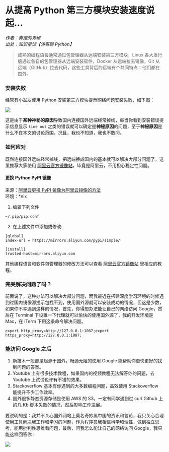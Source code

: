 # 从提高 Python 第三方模块安装速度说起...

*作者：奔跑的青椒*<br />
*出处：知识星球【涛哥聊 Python】*

> 成熟的编程语言通常通过包管理器从远端安装第三方模块，Linux 各大发行版通过各自的包管理器从远端安装软件，Docker 从远端拉去镜像，Git 从远端（GitHub）拉去代码，这些工具背后的远端有个共同特点：他们都在国外。

### 安装失败
经常有小盆友使用 Python 安装第三方模块提示网络问题安装失败，如下图：

![](http://cdn.defcoding.com/1587458883.PNG)

这是由于**某种神秘的原因**导致国内连接国外远端经常掉线，每当你看到安装错误提示信息显示 `time out` 之类的错误就可以确定是**神秘原因**的问题，至于**神秘原因**是什么不在本文的讨论范围，况且，我也不知道，我也不敢问。

### 如何应对
既然连接国外远端经常掉线，把远端换成国内的基本就可以解决大部分问题了，这里推荐大家使用 [阿里云官方镜像站](https://developer.aliyun.com/mirror/)，毕竟是阿里云，不用担心稳定性问题。

#### 更换 Python PyPI 镜像
来源：[阿里云更换 PyPI 镜像为阿里云镜像的方法](https://developer.aliyun.com/mirror/pypi)<br>
环境：*nix <br>
1. 编辑下列文件

```
~/.pip/pip.conf
```

2. 在上述文件中添加或修改:

```
[global]
index-url = https://mirrors.aliyun.com/pypi/simple/

[install]
trusted-host=mirrors.aliyun.com
```

其他编程语言和软件包管理器的修改方法可以查看 [阿里云官方镜像站](https://developer.aliyun.com/mirror/) 里相应的教程。

### 完美解决问题了吗？
前面说了，这种办法可以解决大部分问题，而我最近在搭建深度学习环境的时候遇到过国内镜像源提示包找不到，使用国外源就可以安装成功的情况，但这是少数，如果你不幸遇到这样的情况，首先，你得想办法能让自己的网络访问 Google，然后在 Terminal 下设置一下代理就可以愉快的使用国外源了，我的开发环境是 Mac，在 iTerm 下用这条命令解决问题。

```
export http_proxy=http://127.0.0.1:1087;export https_proxy=http://127.0.0.1:1087;
```

### 能访问 Google 之后
1. 新技术一般都是起源于国外，畅通无阻的使用 Google 能帮助你更快更好的找到问题的答案。
2. Youtube 上有很多技术教程，如果国内的视频教程无法解答你的问题，去 Youtube 上试试也许有不错的效果。
3. Stackoverflow 基本有你遇到的大多数编程问题，高效使用 Stackoverflow 能提升不少工作效率。
4. 国外很多静态资源存储是使用 AWS 的 S3，一定有同学遇到过 curl Github 上的几 Kb 脚本失败的情况，然后影响工作进展。

要说明的是：我并不关心国外网站上莫名奇妙黑中国的资讯和言论，我只关心合理使用工具解决我工作和学习的问题，作为程序员我相信科学和理性，做到独立思考，能用批判性思维看问题，最后，问我怎么能让自己的网络访问 Google，我只能这样回答你：

![](http://cdn.defcoding.com/下载.jpeg)

